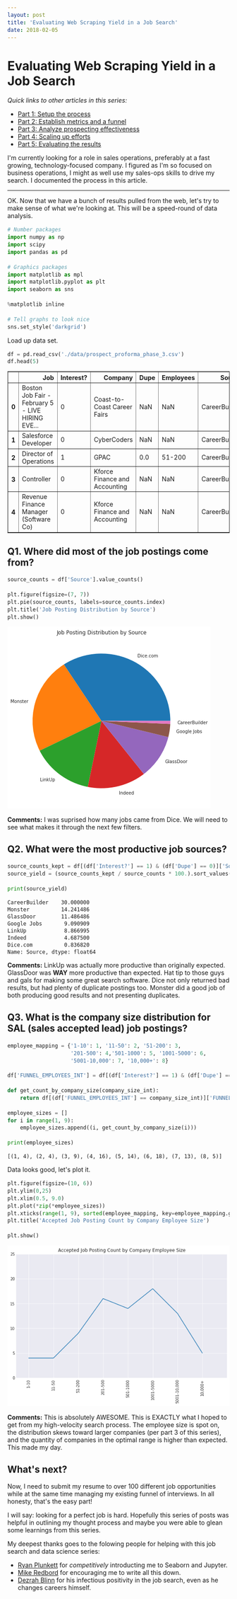 ```yaml
---
layout: post
title: 'Evaluating Web Scraping Yield in a Job Search'
date: 2018-02-05
---
```


# Evaluating Web Scraping Yield in a Job Search

_Quick links to other articles in this series:_

- [Part 1: Setup the process](/2018/02/01/job-search-sales-ops-p1.html)
- [Part 2: Establish metrics and a funnel](/2018/02/02/job-search-sales-ops-p2.html)
- [Part 3: Analyze prospecting effectiveness](/2018/02/03/job-search-sales-ops-p3.html)
- [Part 4: Scaling up efforts](/2018/02/04/job-search-sales-ops-p4.html)
- [Part 5: Evaluating the results](/2018/02/05/job-search-sales-ops-p5.html)

I'm currently looking for a role in sales operations, preferably at a fast growing, technology-focused company. I figured as I'm so focused on business operations, I might as well use my sales-ops skills to drive my search. I documented the process in this article.

---

OK. Now that we have a bunch of results pulled from the web, let's try to make sense of what we're looking at. This will be a speed-round of data analysis.


```python
# Number packages
import numpy as np
import scipy
import pandas as pd

# Graphics packages
import matplotlib as mpl
import matplotlib.pyplot as plt
import seaborn as sns

%matplotlib inline

# Tell graphs to look nice
sns.set_style('darkgrid')
```

Load up data set.


```python
df = pd.read_csv('./data/prospect_proforma_phase_3.csv')
df.head(5)
```




<div>
<style scoped>
    .dataframe tbody tr th:only-of-type {
        vertical-align: middle;
    }

    .dataframe tbody tr th {
        vertical-align: top;
    }

    .dataframe thead th {
        text-align: right;
    }
</style>
<table border="1" class="dataframe">
  <thead>
    <tr style="text-align: right;">
      <th></th>
      <th>Job</th>
      <th>Interest?</th>
      <th>Company</th>
      <th>Dupe</th>
      <th>Employees</th>
      <th>Source</th>
      <th>Link</th>
    </tr>
  </thead>
  <tbody>
    <tr>
      <th>0</th>
      <td>Boston Job Fair - February 5 - LIVE HIRING EVE...</td>
      <td>0</td>
      <td>Coast-to-Coast Career Fairs</td>
      <td>NaN</td>
      <td>NaN</td>
      <td>CareerBuilder</td>
      <td>http://www.careerbuilder.com/job/JJJ66R684VZMQ...</td>
    </tr>
    <tr>
      <th>1</th>
      <td>Salesforce Developer</td>
      <td>0</td>
      <td>CyberCoders</td>
      <td>NaN</td>
      <td>NaN</td>
      <td>CareerBuilder</td>
      <td>http://www.careerbuilder.com/job/J3S2D771LCK7P...</td>
    </tr>
    <tr>
      <th>2</th>
      <td>Director of Operations</td>
      <td>1</td>
      <td>GPAC</td>
      <td>0.0</td>
      <td>51-200</td>
      <td>CareerBuilder</td>
      <td>http://www.careerbuilder.com/job/J3R2ZX72NS024...</td>
    </tr>
    <tr>
      <th>3</th>
      <td>Controller</td>
      <td>0</td>
      <td>Kforce Finance and Accounting</td>
      <td>NaN</td>
      <td>NaN</td>
      <td>CareerBuilder</td>
      <td>http://www.careerbuilder.com/job/J3V5S05W2QB68...</td>
    </tr>
    <tr>
      <th>4</th>
      <td>Revenue Finance Manager (Software Co)</td>
      <td>0</td>
      <td>Kforce Finance and Accounting</td>
      <td>NaN</td>
      <td>NaN</td>
      <td>CareerBuilder</td>
      <td>http://www.careerbuilder.com/job/J3N0YY6LPBC5G...</td>
    </tr>
  </tbody>
</table>
</div>



## Q1. Where did most of the job postings come from?


```python
source_counts = df['Source'].value_counts()

plt.figure(figsize=(7, 7))
plt.pie(source_counts, labels=source_counts.index)
plt.title('Job Posting Distribution by Source')
plt.show()
```


![png](/img/posts/20180205_output_6_0.png)


**Comments:** I was suprised how many jobs came from Dice. We will need to see what makes it through the next few filters.

## Q2. What were the most productive job sources?


```python
source_counts_kept = df[(df['Interest?'] == 1) & (df['Dupe'] == 0)]['Source'].value_counts()
source_yield = (source_counts_kept / source_counts * 100.).sort_values(ascending=False)

print(source_yield)
```

    CareerBuilder    30.000000
    Monster          14.241486
    GlassDoor        11.486486
    Google Jobs       9.090909
    LinkUp            8.866995
    Indeed            4.687500
    Dice.com          0.836820
    Name: Source, dtype: float64


**Comments:** LinkUp was actually more productive than originally expected. GlassDoor was **WAY** more productive than expected. Hat tip to those guys and gals for making some great search software. Dice not only returned bad results, but had plenty of duplicate postings too. Monster did a good job of both producing good results and not presenting duplicates.

## Q3. What is the company size distribution for SAL (sales accepted lead) job postings?


```python
employee_mapping = {'1-10': 1, '11-50': 2, '51-200': 3,
                    '201-500': 4,'501-1000': 5, '1001-5000': 6, 
                    '5001-10,000': 7, '10,000+': 8}

df['FUNNEL_EMPLOYEES_INT'] = df[(df['Interest?'] == 1) & (df['Dupe'] == 0)]['Employees'].map(employee_mapping)

def get_count_by_company_size(company_size_int):
    return df[(df['FUNNEL_EMPLOYEES_INT'] == company_size_int)]['FUNNEL_EMPLOYEES_INT'].count()

employee_sizes = []
for i in range(1, 9):
    employee_sizes.append((i, get_count_by_company_size(i)))

print(employee_sizes)
```

    [(1, 4), (2, 4), (3, 9), (4, 16), (5, 14), (6, 18), (7, 13), (8, 5)]


Data looks good, let's plot it.


```python
plt.figure(figsize=(10, 6))
plt.ylim(0,25)
plt.xlim(0.5, 9.0)
plt.plot(*zip(*employee_sizes))
plt.xticks(range(1, 9), sorted(employee_mapping, key=employee_mapping.get), rotation='vertical')
plt.title('Accepted Job Posting Count by Company Employee Size')

plt.show()
```


![png](/img/posts/20180205_output_14_0.png)


**Comments:** This is absolutely AWESOME. This is EXACTLY what I hoped to get from my high-velocity search process. The employee size is spot on, the distribution skews toward larger companies (per part 3 of this series), and the quantity of companies in the optimal range is higher than expected. This made my day.

## What's next?

Now, I need to submit my resume to over 100 different job opportunities while at the same time managing my existing funnel of interviews. In all honesty, that's the easy part!

I will say: looking for a perfect job is hard. Hopefully this series of posts was helpful in outlining my thought process and maybe you were able to glean some learnings from this series.

My deepest thanks goes to the folowing people for helping with this job search and data science series:

- [Ryan Plunkett](https://www.linkedin.com/in/ryan-plunkett-87b06254/) for _competitively_ introducting me to Seaborn and Jupyter.
- [Mike Redbord](https://www.linkedin.com/in/mredbord/) for encouraging me to write all this down.
- [Dezrah Blinn](https://www.linkedin.com/in/scottdezrahblinn/) for his infectious positivity in the job search, even as he changes careers himself.
